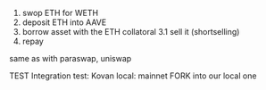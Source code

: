 1. swop ETH for WETH
2. deposit ETH into AAVE
3. borrow asset with the ETH collatoral
 3.1 sell it (shortselling)
4. repay


same as with paraswap, uniswap

TEST
Integration test: Kovan
local: mainnet FORK  into our local one